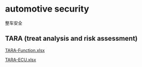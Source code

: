 # automotive security

整车安全

## TARA (treat analysis and risk assessment)

[TARA-Function.xlsx](tara/TARA-Function.xlsx)

[TARA-ECU.xlsx](tara/TARA-ECU.xlsx)

